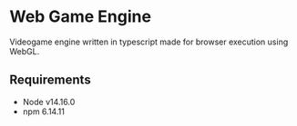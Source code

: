 **Web Game Engine**
===============

Videogame engine written in typescript made for browser execution using WebGL.

## Requirements

- Node v14.16.0
- npm 6.14.11  

## 